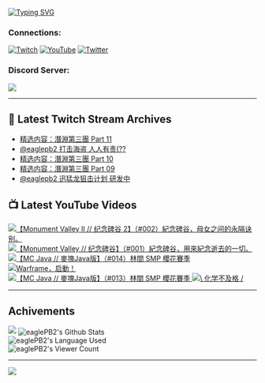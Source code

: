 <!--### Hello people, I'm EaglePB2 - The one who building something for fun 👋
Thank you for standby for this profile.   
The purpose of this profile is coming soon.   
You may come back later, as you wish if this readme.md is updated.   -->

<a href="https://git.io/typing-svg"><img src="https://readme-typing-svg.herokuapp.com?font=Fira+Code&duration=1000&pause=5000&vCenter=true&random=false&width=500&lines=%F0%9F%91%8B+Hello+Everyone%2C+I'm+EaglePB2.;%F0%9F%99%87+Thank+you+for+stopping+by+my+profile.+;%F0%9F%94%AD+%3D%3D%3D%3D+%F0%9F%94%AD;%F0%9F%91%8B+%E4%BD%A0%E5%A5%BD%EF%BC%8C%E6%AD%A1%E8%BF%8E%E4%BE%86%E5%88%B0%E6%88%91%E7%9A%84%E4%BB%A3%E7%A2%BC%E5%BA%AB%E3%80%82;%F0%9F%99%87+%E6%84%9F%E8%AC%9D%E5%89%8D%E4%BE%86%E5%8F%83%E8%A7%80%E5%B0%8F%E5%B1%8B+owo~" alt="Typing SVG" /></a>

### Connections:

[![Twitch](https://img.shields.io/badge/Twitch-9347FF?style=flat-square&logo=twitch&logoColor=white)](https://www.twitch.tv/eaglepb2)
[![YouTube](https://img.shields.io/badge/YouTube-%23FF0000.svg?style=flat-square&logo=YouTube&logoColor=white)](https://www.youtube.com/eaglepb2)
[![Twitter](https://img.shields.io/badge/Twitter-%231DA1F2.svg?style=flat-square&logo=Twitter&logoColor=white)](https://twitter.com/eaglepb2)

### Discord Server:

[![](https://invidget.switchblade.xyz/qKrub9b?theme=dark&language=ch)](https://discord.gg/qKrub9b)

---

## 👾 Latest Twitch Stream Archives
<!-- TWITCH:START -->
- [精选内容：潛淵第三團 Part 11](https://www.twitch.tv/videos/2219918779)
- [@eaglepb2 打击海盗 人人有责&lpar;??](https://www.twitch.tv/videos/2219779239)
- [精选内容：潛淵第三團 Part 10](https://www.twitch.tv/videos/2219741428)
- [精选内容：潛淵第三團 Part 09](https://www.twitch.tv/videos/2219741370)
- [@eaglepb2 迅猛龙狙击计划 研发中](https://www.twitch.tv/videos/2219659452)
<!-- TWITCH:END -->



## 📺 Latest YouTube Videos
<!-- YOUTUBE:START -->
<!-- YOUTUBE:END -->

<!-- BEGIN YOUTUBE-CARDS -->
<a href="https://www.youtube.com/watch?v=aFAEnHuJNks">
  <picture>
    <source media="(prefers-color-scheme: dark)" srcset="https://ytcards.demolab.com/?id=aFAEnHuJNks&title=%E3%80%90Monument+Valley+II+%2F%2F+%E7%BA%AA%E5%BF%B5%E7%A2%91%E8%B0%B7+2%E3%80%91%EF%BC%88%23002%EF%BC%89%E7%B4%80%E5%BF%B5%E7%A2%91%E8%B0%B7%EF%BC%8C%E6%AF%8D%E5%A5%B3%E4%B9%8B%E9%97%B4%E7%9A%84%E6%B0%B8%E9%9A%94%E8%AF%80%E5%88%AB%E3%80%82&lang=zh&timestamp=1723167079&background_color=%230d1117&title_color=%23ffffff&stats_color=%23dedede&max_title_lines=1&width=250&border_radius=5&duration=4624">
    <img src="https://ytcards.demolab.com/?id=aFAEnHuJNks&title=%E3%80%90Monument+Valley+II+%2F%2F+%E7%BA%AA%E5%BF%B5%E7%A2%91%E8%B0%B7+2%E3%80%91%EF%BC%88%23002%EF%BC%89%E7%B4%80%E5%BF%B5%E7%A2%91%E8%B0%B7%EF%BC%8C%E6%AF%8D%E5%A5%B3%E4%B9%8B%E9%97%B4%E7%9A%84%E6%B0%B8%E9%9A%94%E8%AF%80%E5%88%AB%E3%80%82&lang=zh&timestamp=1723167079&background_color=%23ffffff&title_color=%2324292f&stats_color=%2357606a&max_title_lines=1&width=250&border_radius=5&duration=4624" alt="【Monument Valley II // 纪念碑谷 2】（#002）紀念碑谷，母女之间的永隔诀别。" title="【Monument Valley II // 纪念碑谷 2】（#002）紀念碑谷，母女之间的永隔诀别。">
  </picture>
</a>
<a href="https://www.youtube.com/watch?v=duDEnssg1fM">
  <picture>
    <source media="(prefers-color-scheme: dark)" srcset="https://ytcards.demolab.com/?id=duDEnssg1fM&title=%E3%80%90Monument+Valley+%2F%2F+%E7%BA%AA%E5%BF%B5%E7%A2%91%E8%B0%B7%E3%80%91%EF%BC%88%23001%EF%BC%89%E7%B4%80%E5%BF%B5%E7%A2%91%E8%B0%B7%EF%BC%8C%E7%94%A8%E4%BE%86%E7%B4%80%E5%BF%B5%E9%80%9D%E5%8E%BB%E7%9A%84%E4%B8%80%E5%88%87%E3%80%82&lang=zh&timestamp=1723160325&background_color=%230d1117&title_color=%23ffffff&stats_color=%23dedede&max_title_lines=1&width=250&border_radius=5&duration=6587">
    <img src="https://ytcards.demolab.com/?id=duDEnssg1fM&title=%E3%80%90Monument+Valley+%2F%2F+%E7%BA%AA%E5%BF%B5%E7%A2%91%E8%B0%B7%E3%80%91%EF%BC%88%23001%EF%BC%89%E7%B4%80%E5%BF%B5%E7%A2%91%E8%B0%B7%EF%BC%8C%E7%94%A8%E4%BE%86%E7%B4%80%E5%BF%B5%E9%80%9D%E5%8E%BB%E7%9A%84%E4%B8%80%E5%88%87%E3%80%82&lang=zh&timestamp=1723160325&background_color=%23ffffff&title_color=%2324292f&stats_color=%2357606a&max_title_lines=1&width=250&border_radius=5&duration=6587" alt="【Monument Valley // 纪念碑谷】（#001）紀念碑谷，用來紀念逝去的一切。" title="【Monument Valley // 纪念碑谷】（#001）紀念碑谷，用來紀念逝去的一切。">
  </picture>
</a>
<a href="https://www.youtube.com/watch?v=mElaxVRFsbg">
  <picture>
    <source media="(prefers-color-scheme: dark)" srcset="https://ytcards.demolab.com/?id=mElaxVRFsbg&title=%E3%80%90MC+Java+%2F%2F+%E9%BA%A5%E5%A1%8AJava%E7%89%88%E3%80%91%EF%BC%88%23014%EF%BC%89%E6%9E%97%E9%96%93+SMP+%E6%AB%BB%E8%8A%B1%E8%B3%BD%E5%AD%A3&lang=zh&timestamp=1723084044&background_color=%230d1117&title_color=%23ffffff&stats_color=%23dedede&max_title_lines=1&width=250&border_radius=5&duration=7238">
    <img src="https://ytcards.demolab.com/?id=mElaxVRFsbg&title=%E3%80%90MC+Java+%2F%2F+%E9%BA%A5%E5%A1%8AJava%E7%89%88%E3%80%91%EF%BC%88%23014%EF%BC%89%E6%9E%97%E9%96%93+SMP+%E6%AB%BB%E8%8A%B1%E8%B3%BD%E5%AD%A3&lang=zh&timestamp=1723084044&background_color=%23ffffff&title_color=%2324292f&stats_color=%2357606a&max_title_lines=1&width=250&border_radius=5&duration=7238" alt="【MC Java // 麥塊Java版】（#014）林間 SMP 櫻花賽季" title="【MC Java // 麥塊Java版】（#014）林間 SMP 櫻花賽季">
  </picture>
</a>
<a href="https://www.youtube.com/watch?v=0bhqsJJ316w">
  <picture>
    <source media="(prefers-color-scheme: dark)" srcset="https://ytcards.demolab.com/?id=0bhqsJJ316w&title=Warframe%EF%BC%8C%E5%90%AF%E5%8B%95%EF%BC%81&lang=zh&timestamp=1723016946&background_color=%230d1117&title_color=%23ffffff&stats_color=%23dedede&max_title_lines=1&width=250&border_radius=5&duration=12">
    <img src="https://ytcards.demolab.com/?id=0bhqsJJ316w&title=Warframe%EF%BC%8C%E5%90%AF%E5%8B%95%EF%BC%81&lang=zh&timestamp=1723016946&background_color=%23ffffff&title_color=%2324292f&stats_color=%2357606a&max_title_lines=1&width=250&border_radius=5&duration=12" alt="Warframe，启動！" title="Warframe，启動！">
  </picture>
</a>
<a href="https://www.youtube.com/watch?v=RAkF1QLBewU">
  <picture>
    <source media="(prefers-color-scheme: dark)" srcset="https://ytcards.demolab.com/?id=RAkF1QLBewU&title=%E3%80%90MC+Java+%2F%2F+%E9%BA%A5%E5%A1%8AJava%E7%89%88%E3%80%91%EF%BC%88%23013%EF%BC%89%E6%9E%97%E9%96%93+SMP+%E6%AB%BB%E8%8A%B1%E8%B3%BD%E5%AD%A3&lang=zh&timestamp=1723012913&background_color=%230d1117&title_color=%23ffffff&stats_color=%23dedede&max_title_lines=1&width=250&border_radius=5&duration=15217">
    <img src="https://ytcards.demolab.com/?id=RAkF1QLBewU&title=%E3%80%90MC+Java+%2F%2F+%E9%BA%A5%E5%A1%8AJava%E7%89%88%E3%80%91%EF%BC%88%23013%EF%BC%89%E6%9E%97%E9%96%93+SMP+%E6%AB%BB%E8%8A%B1%E8%B3%BD%E5%AD%A3&lang=zh&timestamp=1723012913&background_color=%23ffffff&title_color=%2324292f&stats_color=%2357606a&max_title_lines=1&width=250&border_radius=5&duration=15217" alt="【MC Java // 麥塊Java版】（#013）林間 SMP 櫻花賽季" title="【MC Java // 麥塊Java版】（#013）林間 SMP 櫻花賽季">
  </picture>
</a>
<a href="https://www.youtube.com/watch?v=i3mi2m1e4jA">
  <picture>
    <source media="(prefers-color-scheme: dark)" srcset="https://ytcards.demolab.com/?id=i3mi2m1e4jA&title=%5C+%E5%8C%96%E5%AD%A6%E4%B8%8D%E5%8F%8A%E6%A0%BC+%2F&lang=zh&timestamp=1722923794&background_color=%230d1117&title_color=%23ffffff&stats_color=%23dedede&max_title_lines=1&width=250&border_radius=5&duration=21">
    <img src="https://ytcards.demolab.com/?id=i3mi2m1e4jA&title=%5C+%E5%8C%96%E5%AD%A6%E4%B8%8D%E5%8F%8A%E6%A0%BC+%2F&lang=zh&timestamp=1722923794&background_color=%23ffffff&title_color=%2324292f&stats_color=%2357606a&max_title_lines=1&width=250&border_radius=5&duration=21" alt="\ 化学不及格 /" title="\ 化学不及格 /">
  </picture>
</a>
<!-- END YOUTUBE-CARDS -->

---

## Achivements
[![](https://github-profile-trophy.vercel.app/?username=eaglepb2&theme=monokai&no-bg=true&&title=Repositories,Issues,Commit,MultiLanguage)](https://github.com/anuraghazra/github-readme-stats)
<img align="center" alt="eaglePB2's Github Stats" src="https://github-readme-stats.vercel.app/api?username=eaglePB2&show_icons=true&hide_border=true&theme=merko" />
<br>
<img align="center" alt="eaglePB2's Language Used" src="https://github-readme-stats.vercel.app/api/top-langs/?username=eaglePB2&show_icons=true&hide_border=true&theme=merko&layout=compact&langs_count=8" />
<br>
<img align="center" alt="eaglePB2's Viewer Count" src="https://visitcount.itsvg.in/api?id=eaglepb2&label=Profile%20Views&color=3&icon=5&pretty=true" />

<hr>

<!-- RANDOMQUOTE:START -->
![](https://quotes-github-readme.vercel.app/api?type=horizontal&theme=merko)
<!-- RANDOMQUOTE:END -->


<!--
       _____   _   _   _____       _____   _   _   ____   
      |_   _| | | | | |  ___|     |  ___| | \ | | |  _  \  
        | |   | |_| | | |___      | |___  |  \| | | | | | 
        | |   |  _  | |  ___|     |  ___| |     | | | | | 
        | |   | | | | | |___      | |___  | |\  | | |_| | 
        |_|   |_| |_| |_____|     |_____| |_| \_| |____ / 
      
-->
